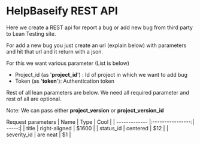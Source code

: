 # HelpBaseify REST API

Here we create a REST api for report a bug or add new bug from third party to Lean Testing site.

For add a new bug you just create an url (explain below) with parameters and hit that url and it return with a json. 

For this we want various parameter (List is below)

* Project_id (as '**project_id**') : Id of project in which we want to add bug
* Token (as '**token**'): Authentication token

Rest of all lean parameters are below.
We need all required parameter and rest of all are optional.

Note: We can pass either **project_version** or **project_version_id** 

Request parameters
|     Name      |      Type        | Cool  |
| ------------- |:----------------:| -----:|
| title         | right-aligned    | $1600 |
| status_id     | centered         |   $12 |
| severity_id   | are neat         |    $1 |
